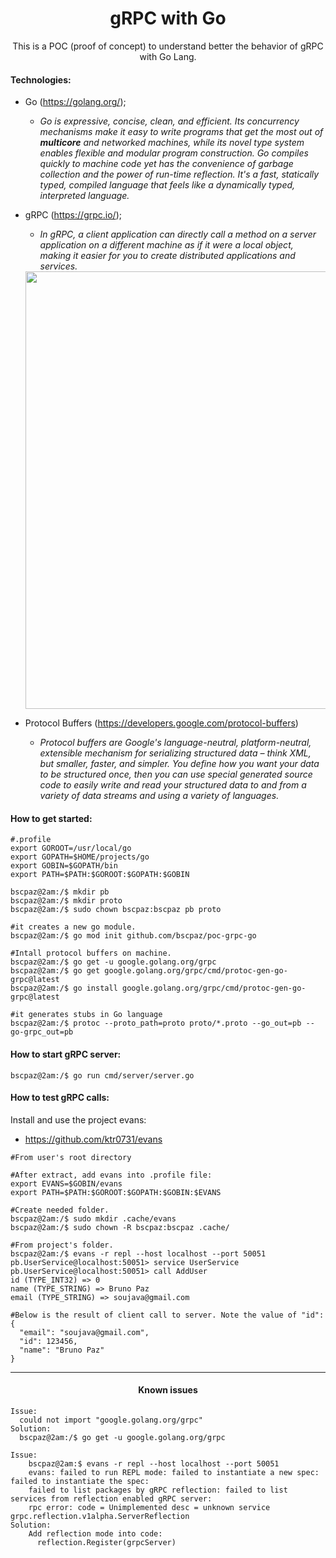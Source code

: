 <h1 align="center">gRPC with Go</h1>
<p align="center">This is a POC (proof of concept) to understand better the behavior of gRPC with Go Lang.</p>


#### Technologies:

* Go (https://golang.org/);
  * _Go is expressive, concise, clean, and efficient. Its concurrency mechanisms make it easy to write programs that get the most out of **multicore** and networked machines, while its novel type system enables flexible and modular program construction. Go compiles quickly to machine code yet has the convenience of garbage collection and the power of run-time reflection. It's a fast, statically typed, compiled language that feels like a dynamically typed, interpreted language._


* gRPC (https://grpc.io/);
  * _In gRPC, a client application can directly call a method on a server application on a different machine as if it were a local object, making it easier for you to create distributed applications and services._
  <img src="https://user-images.githubusercontent.com/9732874/142060820-6dac8f12-1b1e-4c53-9e30-d3f856004557.png" width="700" align="center"/>

* Protocol Buffers (https://developers.google.com/protocol-buffers)
  * _Protocol buffers are Google's language-neutral, platform-neutral, extensible mechanism for serializing structured data – think XML, but smaller, faster, and simpler. You define how you want your data to be structured once, then you can use special generated source code to easily write and read your structured data to and from a variety of data streams and using a variety of languages._

#### How to get started:

```console
#.profile
export GOROOT=/usr/local/go
export GOPATH=$HOME/projects/go
export GOBIN=$GOPATH/bin
export PATH=$PATH:$GOROOT:$GOPATH:$GOBIN
```

```console
bscpaz@2am:/$ mkdir pb
bscpaz@2am:/$ mkdir proto 
bscpaz@2am:/$ sudo chown bscpaz:bscpaz pb proto

#it creates a new go module.
bscpaz@2am:/$ go mod init github.com/bscpaz/poc-grpc-go

#Intall protocol buffers on machine.
bscpaz@2am:/$ go get -u google.golang.org/grpc
bscpaz@2am:/$ go get google.golang.org/grpc/cmd/protoc-gen-go-grpc@latest
bscpaz@2am:/$ go install google.golang.org/grpc/cmd/protoc-gen-go-grpc@latest

#it generates stubs in Go language
bscpaz@2am:/$ protoc --proto_path=proto proto/*.proto --go_out=pb --go-grpc_out=pb
```

#### How to start gRPC server:

```console
bscpaz@2am:/$ go run cmd/server/server.go
```

#### How to test gRPC calls:
Install and use the project evans:

* https://github.com/ktr0731/evans

```console
#From user's root directory

#After extract, add evans into .profile file:
export EVANS=$GOBIN/evans
export PATH=$PATH:$GOROOT:$GOPATH:$GOBIN:$EVANS

#Create needed folder.
bscpaz@2am:/$ sudo mkdir .cache/evans
bscpaz@2am:/$ sudo chown -R bscpaz:bscpaz .cache/

#From project's folder.
bscpaz@2am:/$ evans -r repl --host localhost --port 50051
pb.UserService@localhost:50051> service UserService
pb.UserService@localhost:50051> call AddUser
id (TYPE_INT32) => 0
name (TYPE_STRING) => Bruno Paz
email (TYPE_STRING) => soujava@gmail.com

#Below is the result of client call to server. Note the value of "id":
{
  "email": "soujava@gmail.com",
  "id": 123456,
  "name": "Bruno Paz"
}
```


<hr>
<h4 align="center">Known issues</h4>

```console
Issue:
  could not import "google.golang.org/grpc"
Solution:
  bscpaz@2am:/$ go get -u google.golang.org/grpc
``` 
```console
Issue:
    bscpaz@2am:$ evans -r repl --host localhost --port 50051
    evans: failed to run REPL mode: failed to instantiate a new spec: failed to instantiate the spec: 
    failed to list packages by gRPC reflection: failed to list services from reflection enabled gRPC server: 
    rpc error: code = Unimplemented desc = unknown service grpc.reflection.v1alpha.ServerReflection
Solution:
    Add reflection mode into code: 
      reflection.Register(grpcServer)
``` 
